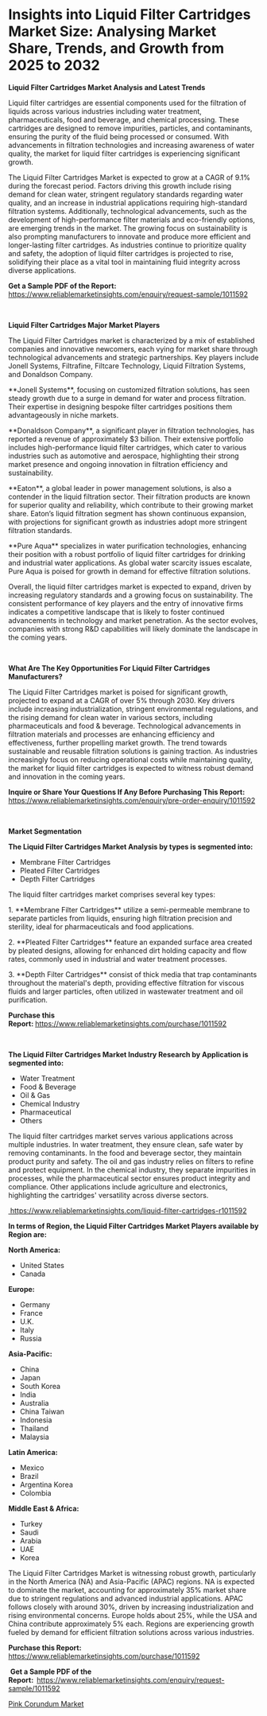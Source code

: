 <p><h1>Insights into Liquid Filter Cartridges Market Size: Analysing Market Share, Trends, and Growth from 2025 to 2032</h1></p><p><strong>Liquid Filter Cartridges Market Analysis and Latest Trends</strong></p>
<p><p>Liquid filter cartridges are essential components used for the filtration of liquids across various industries including water treatment, pharmaceuticals, food and beverage, and chemical processing. These cartridges are designed to remove impurities, particles, and contaminants, ensuring the purity of the fluid being processed or consumed. With advancements in filtration technologies and increasing awareness of water quality, the market for liquid filter cartridges is experiencing significant growth.</p><p>The Liquid Filter Cartridges Market is expected to grow at a CAGR of 9.1% during the forecast period. Factors driving this growth include rising demand for clean water, stringent regulatory standards regarding water quality, and an increase in industrial applications requiring high-standard filtration systems. Additionally, technological advancements, such as the development of high-performance filter materials and eco-friendly options, are emerging trends in the market. The growing focus on sustainability is also prompting manufacturers to innovate and produce more efficient and longer-lasting filter cartridges. As industries continue to prioritize quality and safety, the adoption of liquid filter cartridges is projected to rise, solidifying their place as a vital tool in maintaining fluid integrity across diverse applications.</p></p>
<p><strong>Get a Sample PDF of the Report:&nbsp;</strong> <a href="https://www.reliablemarketinsights.com/enquiry/request-sample/1011592?utm_campaign=3040&utm_medium=2&utm_source=Github&utm_content=ia&utm_term=02042025&utm_id=liquid-filter-cartridges">https://www.reliablemarketinsights.com/enquiry/request-sample/1011592</a></p>
<p>&nbsp;</p>
<p><strong>Liquid Filter Cartridges Major Market Players</strong></p>
<p><p>The Liquid Filter Cartridges market is characterized by a mix of established companies and innovative newcomers, each vying for market share through technological advancements and strategic partnerships. Key players include Jonell Systems, Filtrafine, Filtcare Technology, Liquid Filtration Systems, and Donaldson Company.</p><p>**Jonell Systems**, focusing on customized filtration solutions, has seen steady growth due to a surge in demand for water and process filtration. Their expertise in designing bespoke filter cartridges positions them advantageously in niche markets.</p><p>**Donaldson Company**, a significant player in filtration technologies, has reported a revenue of approximately $3 billion. Their extensive portfolio includes high-performance liquid filter cartridges, which cater to various industries such as automotive and aerospace, highlighting their strong market presence and ongoing innovation in filtration efficiency and sustainability.</p><p>**Eaton**, a global leader in power management solutions, is also a contender in the liquid filtration sector. Their filtration products are known for superior quality and reliability, which contribute to their growing market share. Eaton’s liquid filtration segment has shown continuous expansion, with projections for significant growth as industries adopt more stringent filtration standards.</p><p>**Pure Aqua** specializes in water purification technologies, enhancing their position with a robust portfolio of liquid filter cartridges for drinking and industrial water applications. As global water scarcity issues escalate, Pure Aqua is poised for growth in demand for effective filtration solutions.</p><p>Overall, the liquid filter cartridges market is expected to expand, driven by increasing regulatory standards and a growing focus on sustainability. The consistent performance of key players and the entry of innovative firms indicates a competitive landscape that is likely to foster continued advancements in technology and market penetration. As the sector evolves, companies with strong R&D capabilities will likely dominate the landscape in the coming years.</p></p>
<p>&nbsp;</p>
<p><strong>What Are The Key Opportunities For Liquid Filter Cartridges Manufacturers?</strong></p>
<p><p>The Liquid Filter Cartridges market is poised for significant growth, projected to expand at a CAGR of over 5% through 2030. Key drivers include increasing industrialization, stringent environmental regulations, and the rising demand for clean water in various sectors, including pharmaceuticals and food & beverage. Technological advancements in filtration materials and processes are enhancing efficiency and effectiveness, further propelling market growth. The trend towards sustainable and reusable filtration solutions is gaining traction. As industries increasingly focus on reducing operational costs while maintaining quality, the market for liquid filter cartridges is expected to witness robust demand and innovation in the coming years.</p></p>
<p><strong>Inquire or Share Your Questions If Any Before Purchasing This Report:</strong> <a href="https://www.reliablemarketinsights.com/enquiry/pre-order-enquiry/1011592?utm_campaign=3040&utm_medium=2&utm_source=Github&utm_content=ia&utm_term=02042025&utm_id=liquid-filter-cartridges">https://www.reliablemarketinsights.com/enquiry/pre-order-enquiry/1011592</a></p>
<p>&nbsp;</p>
<p><strong>Market Segmentation</strong></p>
<p><strong>The Liquid Filter Cartridges Market Analysis by types is segmented into:</strong></p>
<p><ul><li>Membrane Filter Cartridges</li><li>Pleated Filter Cartridges</li><li>Depth Filter Cartridges</li></ul></p>
<p><p>The liquid filter cartridges market comprises several key types: </p><p>1. **Membrane Filter Cartridges** utilize a semi-permeable membrane to separate particles from liquids, ensuring high filtration precision and sterility, ideal for pharmaceuticals and food applications. </p><p>2. **Pleated Filter Cartridges** feature an expanded surface area created by pleated designs, allowing for enhanced dirt holding capacity and flow rates, commonly used in industrial and water treatment processes. </p><p>3. **Depth Filter Cartridges** consist of thick media that trap contaminants throughout the material's depth, providing effective filtration for viscous fluids and larger particles, often utilized in wastewater treatment and oil purification.</p></p>
<p><strong>Purchase this Report:&nbsp;</strong><a href="https://www.reliablemarketinsights.com/purchase/1011592?utm_campaign=3040&utm_medium=2&utm_source=Github&utm_content=ia&utm_term=02042025&utm_id=liquid-filter-cartridges">https://www.reliablemarketinsights.com/purchase/1011592</a></p>
<p>&nbsp;</p>
<p><strong>The Liquid Filter Cartridges Market Industry Research by Application is segmented into:</strong></p>
<p><ul><li>Water Treatment</li><li>Food & Beverage</li><li>Oil & Gas</li><li>Chemical Industry</li><li>Pharmaceutical</li><li>Others</li></ul></p>
<p><p>The liquid filter cartridges market serves various applications across multiple industries. In water treatment, they ensure clean, safe water by removing contaminants. In the food and beverage sector, they maintain product purity and safety. The oil and gas industry relies on filters to refine and protect equipment. In the chemical industry, they separate impurities in processes, while the pharmaceutical sector ensures product integrity and compliance. Other applications include agriculture and electronics, highlighting the cartridges' versatility across diverse sectors.</p></p>
<p><a href="https://www.reliablemarketinsights.com/liquid-filter-cartridges-r1011592?utm_campaign=3040&utm_medium=2&utm_source=Github&utm_content=ia&utm_term=02042025&utm_id=liquid-filter-cartridges">&nbsp;https://www.reliablemarketinsights.com/liquid-filter-cartridges-r1011592</a></p>
<p><strong>In terms of Region, the Liquid Filter Cartridges Market Players available by Region are:</strong></p>
<p>
    <p> <strong> North America: </strong>
        <ul>
            <li>United States</li>
            <li>Canada</li>
        </ul>
        </p> 
    <p> <strong> Europe: </strong>
        <ul>
            <li>Germany</li>
            <li>France</li>
            <li>U.K.</li>
            <li>Italy</li>
            <li>Russia</li>
        </ul>
        </p> 
    <p> <strong> Asia-Pacific: </strong>
        <ul>
            <li>China</li>
            <li>Japan</li>
            <li>South Korea</li>
            <li>India</li>
            <li>Australia</li>
            <li>China Taiwan</li>
            <li>Indonesia</li>
            <li>Thailand</li>
            <li>Malaysia</li>
        </ul>
        </p> 
    <p> <strong> Latin America: </strong>
        <ul>
            <li>Mexico</li>
            <li>Brazil</li>
            <li>Argentina Korea</li>
            <li>Colombia</li>
        </ul>
        </p> 
    <p> <strong> Middle East & Africa: </strong>
        <ul>
            <li>Turkey</li>
            <li>Saudi</li>
            <li>Arabia</li>
            <li>UAE</li>
            <li>Korea</li>
        </ul>
    </p>
    </p>
<p><p>The Liquid Filter Cartridges Market is witnessing robust growth, particularly in the North America (NA) and Asia-Pacific (APAC) regions. NA is expected to dominate the market, accounting for approximately 35% market share due to stringent regulations and advanced industrial applications. APAC follows closely with around 30%, driven by increasing industrialization and rising environmental concerns. Europe holds about 25%, while the USA and China contribute approximately 5% each. Regions are experiencing growth fueled by demand for efficient filtration solutions across various industries.</p></p>
<p><strong>Purchase this Report: </strong><a href="https://www.reliablemarketinsights.com/purchase/1011592?utm_campaign=3040&utm_medium=2&utm_source=Github&utm_content=ia&utm_term=02042025&utm_id=liquid-filter-cartridges">https://www.reliablemarketinsights.com/purchase/1011592</a></p>
<p>&nbsp;<strong>Get a Sample PDF of the Report:&nbsp;&nbsp;</strong><a href="https://www.reliablemarketinsights.com/enquiry/request-sample/1011592?utm_campaign=3040&utm_medium=2&utm_source=Github&utm_content=ia&utm_term=02042025&utm_id=liquid-filter-cartridges">https://www.reliablemarketinsights.com/enquiry/request-sample/1011592</a></p>
<p><strong></strong></p>
<p><p><a href="https://github.com/penecorodz74/Market-Research-Report-List-1/blob/main/pink-corundum-market.md?utm_campaign=3040&utm_medium=2&utm_source=Github&utm_content=ia&utm_term=02042025&utm_id=liquid-filter-cartridges">Pink Corundum Market</a></p></p>